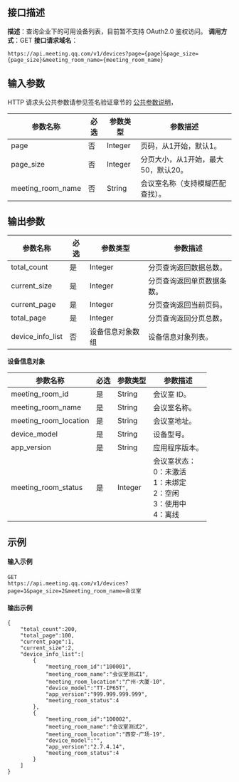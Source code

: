 ## 接口描述
**描述**：查询企业下的可用设备列表，目前暂不支持 OAuth2.0 鉴权访问。
**调用方式**：GET
**接口请求域名**：
```Plaintext
https://api.meeting.qq.com/v1/devices?page={page}&page_size={page_size}&meeting_room_name={meeting_room_name}

```




## 输入参数
HTTP 请求头公共参数请参见签名验证章节的 [公共参数说明](https://cloud.tencent.com/document/product/1095/42413#.E5.85.AC.E5.85.B1.E5.8F.82.E6.95.B0)，

| 参数名称          | 必选 | 参数类型 | 参数描述                            |
| ----------------- | ---- | -------- | ----------------------------------- |
| page              | 否   | Integer  | 页码，从1开始，默认1。              |
| page_size         | 否   | Integer  | 分页大小，从1开始，最大50，默认20。 |
| meeting_room_name | 否   | String   | 会议室名称（支持模糊匹配查找）。    |


## 输出参数

| 参数名称         | 必选 | 参数类型         | 参数描述                   |
| ---------------- | ---- | ---------------- | -------------------------- |
| total_count      | 是   | Integer          | 分页查询返回数据总数。     |
| current_size     | 是   | Integer          | 分页查询返回单页数据条数。 |
| current_page     | 是   | Integer          | 分页查询返回当前页码。     |
| total_page       | 是   | Integer          | 分页查询返回分页总数。     |
| device_info_list | 否   | 设备信息对象数组 | 设备信息对象列表。         |

**设备信息对象**

| 参数名称              | 必选 | 参数类型 | 参数描述                                         |
| --------------------- | ---- | -------- | ------------------------------------------------ |
| meeting_room_id       | 是   | String   | 会议室 ID。                                       |
| meeting_room_name     | 是   | String   | 会议室名称。                                     |
| meeting_room_location | 是   | String   | 会议室地址。                                     |
| device_model          | 是   | String   | 设备型号。                                       |
| app_version           | 是   | String   | 应用程序版本。                                   |
| meeting_room_status   | 是   | Integer  | 会议室状态：<br>0：未激活<br>1：未绑定<br>2：空闲<br>3：使用中<br>4：离线 |



## 示例

#### 输入示例
```plaintext
GET
https://api.meeting.qq.com/v1/devices?page=1&page_size=2&meeting_room_name=会议室

```




#### 输出示例
```plaintext
{
    "total_count":200,
    "total_page":100,
    "current_page":1,
    "current_size":2,
    "device_info_list":[
        {
            "meeting_room_id":"100001",
            "meeting_room_name":"会议室测试1",
            "meeting_room_location":"广州-大厦-10",
            "device_model":"TT-IP65T",
            "app_version":"999.999.999.999",
            "meeting_room_status":4
        },
        {
            "meeting_room_id":"100002",
            "meeting_room_name":"会议室测试2",
            "meeting_room_location":"西安-广场-19",
            "device_model":"",
            "app_version":"2.7.4.14",
            "meeting_room_status":4
        }
    ]
}

```
